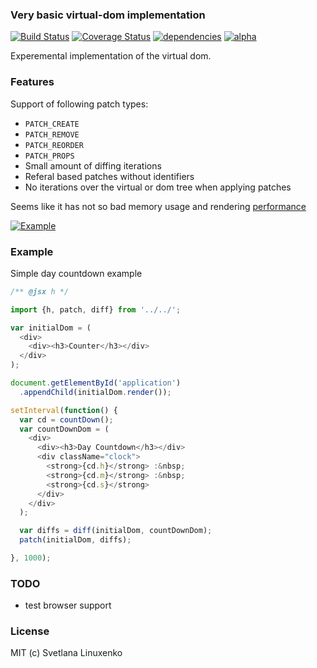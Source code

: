 ### Very basic virtual-dom implementation
[![Build Status](https://travis-ci.org/linuxenko/basic-virtual-dom.svg?branch=master)](https://travis-ci.org/linuxenko/basic-virtual-dom) [![Coverage Status](https://coveralls.io/repos/github/linuxenko/basic-virtual-dom/badge.svg?branch=master)](https://coveralls.io/github/linuxenko/basic-virtual-dom?branch=master) [![dependencies](https://david-dm.org/linuxenko/basic-virtual-dom.svg)](https://github.com/linuxenko/basic-virtual-dom/) [![alpha](https://img.shields.io/badge/stability-Experimental-ff69b4.svg)](https://github.com/linuxenko/basic-virtual-dom)

Experemental implementation of the virtual dom.

### Features
  Support of following patch types:

  * `PATCH_CREATE`
  * `PATCH_REMOVE`
  * `PATCH_REORDER`
  * `PATCH_PROPS`
  * Small amount of diffing iterations
  * Referal based patches without identifiers
  * No iterations over the virtual or dom tree when applying patches


Seems like it has not so bad memory usage and rendering [performance](https://15lyfromsaturn.github.io/js-repaint-perfs/basic-virtual-dom/index.html)

[![Example](https://raw.githubusercontent.com/linuxenko/basic-virtual-dom/master/examples/misc/inspect.gif)](https://15lyfromsaturn.github.io/js-repaint-perfs/basic-virtual-dom/index.html)


### Example

Simple day countdown example 
```javascript
/** @jsx h */

import {h, patch, diff} from '../../';

var initialDom = (
  <div>
    <div><h3>Counter</h3></div>
  </div>
);

document.getElementById('application')
  .appendChild(initialDom.render());

setInterval(function() {
  var cd = countDown();
  var countDownDom = (
    <div>
      <div><h3>Day Countdown</h3></div>
      <div className="clock">
        <strong>{cd.h}</strong> :&nbsp;
        <strong>{cd.m}</strong> :&nbsp;
        <strong>{cd.s}</strong>
      </div>
    </div>
  );

  var diffs = diff(initialDom, countDownDom);
  patch(initialDom, diffs);

}, 1000);
```
### TODO
  * test browser support

### License
MIT (c) Svetlana Linuxenko
